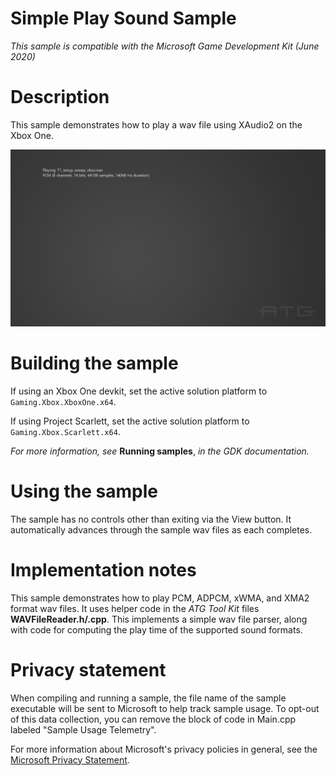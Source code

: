 # Simple Play Sound Sample

*This sample is compatible with the Microsoft Game Development Kit (June
2020)*

# Description

This sample demonstrates how to play a wav file using XAudio2 on the
Xbox One.

![](./media/image1.png)

# Building the sample

If using an Xbox One devkit, set the active solution platform to `Gaming.Xbox.XboxOne.x64`.

If using Project Scarlett, set the active solution platform to `Gaming.Xbox.Scarlett.x64`.

*For more information, see* __Running samples__, *in the GDK documentation.*

# Using the sample

The sample has no controls other than exiting via the View button. It
automatically advances through the sample wav files as each completes.

# Implementation notes

This sample demonstrates how to play PCM, ADPCM, xWMA, and XMA2 format
wav files. It uses helper code in the *ATG Tool Kit* files
**WAVFileReader.h/.cpp**. This implements a simple wav file parser,
along with code for computing the play time of the supported sound
formats.

# Privacy statement

When compiling and running a sample, the file name of the sample
executable will be sent to Microsoft to help track sample usage. To
opt-out of this data collection, you can remove the block of code in
Main.cpp labeled "Sample Usage Telemetry".

For more information about Microsoft's privacy policies in general, see
the [Microsoft Privacy
Statement](https://privacy.microsoft.com/en-us/privacystatement/).
